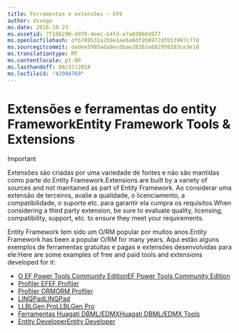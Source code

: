 ```yaml
---
title: Ferramentas e extensões – EF6
author: divega
ms.date: 2016-10-23
ms.assetid: 7f166290-d9f0-4eec-b4fd-e7a83068d977
ms.openlocfilehash: dfb789531a2b9e1ae6a8df2b8972dfb53907c77d
ms.sourcegitcommit: dadee5905ada9ecdbae28363a682950383ce3e10
ms.translationtype: MT
ms.contentlocale: pt-BR
ms.lasthandoff: 08/27/2018
ms.locfileid: "42994769"
---
```

# <a name="entity-framework-tools--extensions"></a><span data-ttu-id="4dad2-102">Extensões e ferramentas do entity Framework</span><span class="sxs-lookup"><span data-stu-id="4dad2-102">Entity Framework Tools & Extensions</span></span>
> [!IMPORTANT]  
> <span data-ttu-id="4dad2-103">Extensões são criadas por uma variedade de fontes e não são mantidas como parte do Entity Framework.</span><span class="sxs-lookup"><span data-stu-id="4dad2-103">Extensions are built by a variety of sources and not maintained as part of Entity Framework.</span></span> <span data-ttu-id="4dad2-104">Ao considerar uma extensão de terceiros, avalie a qualidade, o licenciamento, a compatibilidade, o suporte etc. para garantir ela cumpra os requisitos.</span><span class="sxs-lookup"><span data-stu-id="4dad2-104">When considering a third party extension, be sure to evaluate quality, licensing, compatibility, support, etc. to ensure they meet your requirements.</span></span>

<span data-ttu-id="4dad2-105">Entity Framework tem sido um O/RM popular por muitos anos.</span><span class="sxs-lookup"><span data-stu-id="4dad2-105">Entity Framework has been a popular O/RM for many years.</span></span> <span data-ttu-id="4dad2-106">Aqui estão alguns exemplos de ferramentas gratuitas e pagas e extensões desenvolvidas para ele:</span><span class="sxs-lookup"><span data-stu-id="4dad2-106">Here are some examples of free and paid tools and extensions developed for it:</span></span>    

- [<span data-ttu-id="4dad2-107">O EF Power Tools Community Edition</span><span class="sxs-lookup"><span data-stu-id="4dad2-107">EF Power Tools Community Edition</span></span>](https://marketplace.visualstudio.com/items?itemName=ErikEJ.EntityFramework6PowerToolsCommunityEdition)
- [<span data-ttu-id="4dad2-108">Profiler EF</span><span class="sxs-lookup"><span data-stu-id="4dad2-108">EF Profiler</span></span>](https://efprof.com)  
- [<span data-ttu-id="4dad2-109">Profiler ORM</span><span class="sxs-lookup"><span data-stu-id="4dad2-109">ORM Profiler</span></span>](https://www.ormprofiler.com)  
- [<span data-ttu-id="4dad2-110">LINQPad</span><span class="sxs-lookup"><span data-stu-id="4dad2-110">LINQPad</span></span>](https://www.linqpad.net)  
- [<span data-ttu-id="4dad2-111">LLBLGen Pro</span><span class="sxs-lookup"><span data-stu-id="4dad2-111">LLBLGen Pro</span></span>](https://www.llblgen.com)  
- [<span data-ttu-id="4dad2-112">Ferramentas Huagati DBML/EDMX</span><span class="sxs-lookup"><span data-stu-id="4dad2-112">Huagati DBML/EDMX Tools</span></span>](https://www.huagati.com/dbmltools)  
- [<span data-ttu-id="4dad2-113">Entity Developer</span><span class="sxs-lookup"><span data-stu-id="4dad2-113">Entity Developer</span></span>](https://www.devart.com/entitydeveloper)  
